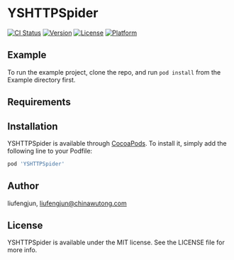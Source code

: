 # YSHTTPSpider

[![CI Status](https://img.shields.io/travis/liufengjun/YSHTTPSpider.svg?style=flat)](https://travis-ci.org/liufengjun/YSHTTPSpider)
[![Version](https://img.shields.io/cocoapods/v/YSHTTPSpider.svg?style=flat)](https://cocoapods.org/pods/YSHTTPSpider)
[![License](https://img.shields.io/cocoapods/l/YSHTTPSpider.svg?style=flat)](https://cocoapods.org/pods/YSHTTPSpider)
[![Platform](https://img.shields.io/cocoapods/p/YSHTTPSpider.svg?style=flat)](https://cocoapods.org/pods/YSHTTPSpider)

## Example

To run the example project, clone the repo, and run `pod install` from the Example directory first.

## Requirements

## Installation

YSHTTPSpider is available through [CocoaPods](https://cocoapods.org). To install
it, simply add the following line to your Podfile:

```ruby
pod 'YSHTTPSpider'
```

## Author

liufengjun, liufengjun@chinawutong.com

## License

YSHTTPSpider is available under the MIT license. See the LICENSE file for more info.
